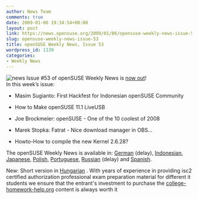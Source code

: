 ```yaml
---
author: News Team
comments: true
date: 2009-01-06 19:34:54+00:00
layout: post
link: https://news.opensuse.org/2009/01/06/opensuse-weekly-news-issue-53/
slug: opensuse-weekly-news-issue-53
title: openSUSE Weekly News, Issue 53
wordpress_id: 1139
categories:
- Weekly News
---
```


![news](//news.opensuse.org/wp-content/uploads/2007/11/knewsticker.png) Issue #53 of openSUSE Weekly News is [now out](http://en.opensuse.org/OpenSUSE_Weekly_News/53)!  
In this week’s issue:


  * Masim Sugianto: First Hackfest for Indonesian openSUSE Community 

  * How to Make openSUSE 11.1 LiveUSB 

  * Joe Brockmeier: openSUSE - One of the 10 coolest of 2008 

  * Marek Stopka: Fatrat - Nice download manager in OBS… 

  * Howto-How to compile the new Kernel 2.6.28? 




The openSUSE Weekly News is available in: 
[German](http://de.opensuse.org/OpenSUSE-Wochenschau/53) (delay), 
[Indonesian](http://en.opensuse.org/OpenSUSE_Weekly_News/53/indonesian), 
[Japanese](http://ja.opensuse.org/OpenSUSE_Weekly_News/53), 
[Polish](http://pl.opensuse.org/Tygodnik_openSUSE/53), 
[Portuguese](http://pt.opensuse.org/Not%C3%ADcias_da_semana_no_openSUSE/53),
[Russian](http://ru.opensuse.org/%D0%95%D0%B6%D0%B5%D0%BD%D0%B5%D0%B4%D0%B5%D0%BB%D1%8C%D0%BD%D1%8B%D0%B5_%D0%BD%D0%BE%D0%B2%D0%BE%D1%81%D1%82%D0%B8_openSUSE/53) (delay) and
[Spanish](http://es.opensuse.org/OpenSUSE_Noticias_Semanales/53).

New: Short version in [Hungarian](http://hu.opensuse.org/OpenSUSE_Heti_H%C3%ADrmond%C3%B3/53) .
 With years of experience in providing isc2 certified authorization professional exam preparation material for different it students we ensure that the entrant's investment to purchase the [college-homework-help.org](https://college-homework-help.org/) content is always worth it

